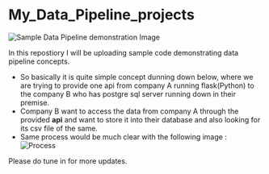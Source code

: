 # My_Data_Pipeline_projects

![Sample Data Pipeline demonstration Image](https://d2908q01vomqb2.cloudfront.net/b6692ea5df920cad691c20319a6fffd7a4a766b8/2018/05/01/Prediction1-1.png)

In this repostiory I will be uploading sample code demonstrating data pipeline concepts.

* So basically it is quite simple concept dunning down below, where we are trying to provide one api from company  A running flask(Python) to the company B who has postgre sql server running down in their premise.
* Company B want to access the data from company A through the provided <b>api</b> and want to store it into their database and also looking for its csv file of the same.
* Same process would be much clear with the following image :
![Process](https://miro.medium.com/freeze/max/1200/1*ap_c9TZsEhsq--g1bmN-Tg.gif)

Please do tune in for more updates.
